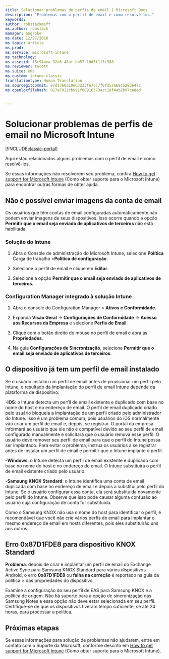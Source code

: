 ```yaml
---
title: Solucionar problemas de perfis de email | Microsoft Docs
description: "Problemas com o perfil de email e como resolvê-los."
keywords: 
author: robstackmsft
ms.author: robstack
manager: angrobe
ms.date: 12/27/2016
ms.topic: article
ms.prod: 
ms.service: microsoft-intune
ms.technology: 
ms.assetid: f5c944ea-32a6-48af-bb57-16d5f1f3c588
ms.reviewer: tscott
ms.suite: ems
ms.custom: intune-classic
translationtype: Human Translation
ms.sourcegitcommit: e7d1760a10e63233fe7cc7f6fd57a68c5283647c
ms.openlocfilehash: 017a7912cb991f00916373acc18f4ab2b97ce8ed


---
```


# <a name="troubleshoot-email-profiles-in-microsoft-intune"></a>Solucionar problemas de perfis de email no Microsoft Intune

[!INCLUDE[classic-portal](../includes/classic-portal.md)]

Aqui estão relacionados alguns problemas com o perfil de email e como resolvê-los.

Se essas informações não resolverem seu problema, confira [How to get support for Microsoft Intune](how-to-get-support-for-microsoft-intune.md) (Como obter suporte para o Microsoft Intune) para encontrar outras formas de obter ajuda.


## <a name="unable-to-send-images-from--email-account"></a>Não é possível enviar imagens da conta de email
Os usuários que têm contas de email configuradas automaticamente não podem enviar imagens de seus dispositivos.
Isso ocorre quando a opção **Permitir que o email seja enviado de aplicativos de terceiros** não está habilitada.

### <a name="intune-solution"></a>Solução do Intune

1.  Abra o Console de administração do Microsoft Intune, selecione **Política** Carga de trabalho &gt;**Política de configuração**.

2.  Selecione o perfil de email e clique em **Editar**.

3.  Selecione a opção **Permitir que o email seja enviado de aplicativos de terceiros.**

### <a name="configuration-manager-integrated-with-intune-solution"></a>Configuration Manager integrado à solução Intune

1.  Abra o console do Configuration Manager &gt; **Ativos e Conformidade**.

2.  Expanda **Visão Geral** -&gt; **Configurações de Conformidade** -&gt; **Acesso aos Recursos da Empresa** e selecione **Perfis de Email**.

3.  Clique com o botão direito do mouse no perfil de email e abra as **Propriedades**.

4.  Na guia **Configurações de Sincronização**, selecione **Permitir que o email seja enviado de aplicativos de terceiros**.


## <a name="device-already-has-an-email-profile-installed"></a>O dispositivo já tem um perfil de email instalado

Se o usuário instalou um perfil de email antes de provisionar um perfil pelo Intune, o resultado da implantação do perfil de email Intune depende da plataforma de dispositivo:

-**iOS**: o Intune detecta um perfil de email existente e duplicado com base no nome do host e no endereço de email. O perfil de email duplicado criado pelo usuário bloqueia a implantação de um perfil criado pelo administrador do Intune. Isso é um problema comum, pois usuários do iOS normalmente vão criar um perfil de email e, depois, se registrar. O portal da empresa informará ao usuário que ele não é compatível devido ao seu perfil de email configurado manualmente e solicitará que o usuário remova esse perfil. O usuário deve remover seu perfil de email para que o perfil do Intune possa ser implantado. Para evitar o problema, instrua os usuários a se registrar antes de instalar um perfil de email e permitir que o Intune implante o perfil.

-**Windows**: o Intune detecta um perfil de email existente e duplicado com base no nome do host e no endereço de email. O Intune substituirá o perfil de email existente criado pelo usuário.

-**Samsung KNOX Standard**: o Intune identifica uma conta de email duplicada com base no endereço de email e depois a substitui pelo perfil do Intune. Se o usuário configurar essa conta, ela será substituída novamente pelo perfil do Intune. Observe que isso pode causar alguma confusão ao usuário cuja configuração de conta for substituída.

Como o Samsung KNOX não usa o nome do host para identificar o perfil, é recomendável que você não crie vários perfis de email para implantar o mesmo endereço de email em hosts diferentes, pois eles substituirão uns aos outros.

## <a name="error--0x87d1fde8-for-knox-standard-device"></a>Erro 0x87D1FDE8 para dispositivo KNOX Standard
**Problema**: depois de criar e implantar um perfil de email do Exchange Active Sync para Samsung KNOX Standard para vários dispositivos Android, o erro **0x87D1FDE8** ou **falha na correção** é reportado na guia da política &gt; das propriedades do dispositivo.

Examine a configuração do seu perfil de EAS para Samsung KNOX e a política de origem. Não há suporte para a opção de sincronização das Samsung Notes e essa opção não deve estar selecionada em seu perfil. Certifique-se de que os dispositivos tiveram tempo suficiente, se até 24 horas, para processar a política.

## <a name="next-steps"></a>Próximas etapas
Se essas informações para solução de problemas não ajudarem, entre em contato com o Suporte da Microsoft, conforme descrito em [How to get support for Microsoft Intune](how-to-get-support-for-microsoft-intune.md) (Como obter suporte para o Microsoft Intune).



<!--HONumber=Dec16_HO5-->


